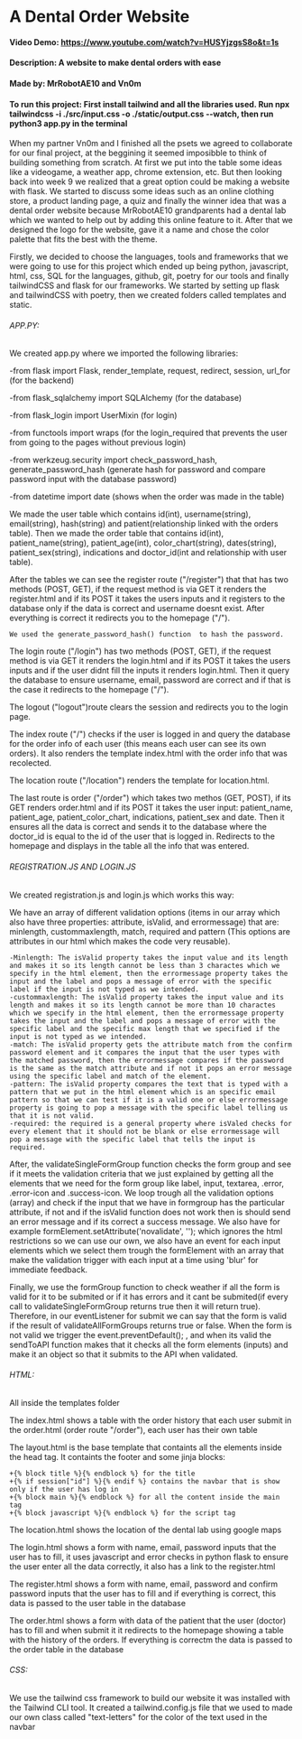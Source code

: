 # A Dental Order Website
#### Video Demo:  https://www.youtube.com/watch?v=HUSYjzgsS8o&t=1s
#### Description: A website to make dental orders with ease
#### Made by: MrRobotAE10 and Vn0m
#### To run this project: First install tailwind and all the libraries used. Run npx tailwindcss -i ./src/input.css -o ./static/output.css --watch, then run python3 app.py in the terminal


When my partner Vn0m and I finished all the psets we agreed to collaborate for our final project, at the beggining it seemed imposibble to think of building something from scratch. At first we put into the table some ideas like a videogame, a weather app, chrome extension, etc. But then looking back into week 9 we realized that a great option could be making a website with flask. We started to discuss some ideas such as an online clothing store, a product landing page, a quiz and finally the winner idea that was a dental order website because MrRobotAE10 grandparents had a dental lab which we wanted to help out by adding this online feature to it. After that we designed the logo for the website, gave it a name and chose the color palette that fits the best with the theme.

Firstly, we decided to choose the languages, tools and frameworks that we were going to use for this project which ended up being python, javascript, html, css, SQL for the languages, github, git, poetry for our tools and finally tailwindCSS and flask for our frameworks. We started by setting up flask and tailwindCSS with poetry, then we created folders called templates and static.


###### APP.PY:

We created app.py where we imported the following libraries: 

-from flask import Flask, render_template, request, redirect, session, url_for (for the backend)

-from flask_sqlalchemy import SQLAlchemy (for the database)

-from flask_login import UserMixin (for login)

-from functools import wraps (for the login_required that prevents the user from going to the pages without previous login)

-from werkzeug.security import check_password_hash, generate_password_hash (generate hash for password and compare password input with the database password)

-from datetime import date (shows when the order was made in the table)


We made the user table which contains id(int), username(string), email(string), hash(string) and patient(relationship linked with the orders table). 
Then we made the order table that contains id(int), patient_name(string), patient_age(int), color_chart(string), dates(string), patient_sex(string), indications and doctor_id(int and relationship with user table).

After the tables we can see the register route ("/register") that that has two methods (POST, GET), if the request method is via GET it renders the register.html and if its POST it takes the users inputs and it registers to the database only if the data is correct and username doesnt exist. After everything is correct it redirects you to the homepage ("/").

    We used the generate_password_hash() function  to hash the password.

The login route ("/login") has two methods (POST, GET), if the request method is via GET it renders the login.html and if its POST it takes the users inputs and if the user didnt fill the inputs it renders login.html. Then it query the database to ensure username, email, password are correct and if that is the case it redirects to the homepage ("/").

The logout ("logout")route clears the session and redirects you to the login page.

The index route ("/") checks if the user is logged in and query the database for the order info of each user (this means each user can see its own orders). It also renders the template index.html with the order info that was recolected.

The location route ("/location") renders the template for location.html.

The last route is order ("/order") which takes two methos (GET, POST), if its GET renders order.html and if its POST it takes the user input: patient_name, patient_age, patient_color_chart, indications, patient_sex and date. Then it ensures all the data is correct and sends it to the database where the doctor_id is equal to the id of the user that is logged in. Redirects to the homepage and displays in the table all the info that was entered.


###### REGISTRATION.JS AND LOGIN.JS

We created registration.js and login.js which works this way:

We have an array of different validation options (items in our array which also have three properties: attribute, isValid, and errormessage) that are: minlength, custommaxlength, match, required and pattern (This options are attributes in our html which makes the code very reusable).

    -Minlength: The isValid property takes the input value and its length and makes it so its length cannot be less than 3 charactes which we specify in the html element, then the errormessage property takes the input and the label and pops a message of error with the specific label if the input is not typed as we intended.
    -custommaxlength: The isValid property takes the input value and its length and makes it so its length cannot be more than 10 charactes which we specify in the html element, then the errormessage property takes the input and the label and pops a message of error with the specific label and the specific max length that we specified if the input is not typed as we intended.
    -match: The isValid property gets the attribute match from the confirm password element and it compares the input that the user types with the matched password, then the errormessage compares if the password is the same as the match attribute and if not it pops an error message using the specific label and match of the element.
    -pattern: The isValid property compares the text that is typed with a pattern that we put in the html element which is an specific email pattern so that we can test if it is a valid one or else errormessage property is going to pop a message with the specific label telling us that it is not valid.
    -required: the required is a general property where isValed checks for every element that it should not be blank or else errormessage will pop a message with the specific label that tells the input is required.

After, the validateSingleFormGroup function checks the form group and see if it meets the validation criteria that we just explained by getting all the elements that we need for the form group like label, input, textarea, .error, .error-icon and .success-icon. We loop trough all the validation options (array) and check if the input that we have in formgroup has the particular attribute, if not and if the isValid function does not work then is should send an error message and if its correct a success message. We also have for example formElement.setAttribute('novalidate', ''); which ignores the html restrictions so we can use our own, we also have an event for each input elements which we select them trough the formElement with an array that make the validation trigger with each input at a time using 'blur' for immediate feedback.

Finally, we use the formGroup function to check weather if all the form is valid for it to be submited or if it has errors and it cant be submited(if every call to validateSingleFormGroup returns true then it will return true). Therefore, in our eventListener for submit we can say that the form is valid if the result of validateAllFormGroups returns true or false. When the form is not valid we trigger the event.preventDefault(); , and when its valid the sendToAPI function makes that it checks all the form elements (inputs) and make it an object so that it submits to the API when validated. 

###### HTML:

All inside the templates folder

The index.html shows a table with the order history that each user submit in the order.html (order route "/order"), each user has their own table

The layout.html is the base template that containts all the elements inside the head tag. It containts the footer and some jinja blocks:

    +{% block title %}{% endblock %} for the title
    +{% if session["id"] %}{% endif %} contains the navbar that is show only if the user has log in
    +{% block main %}{% endblock %} for all the content inside the main tag
    +{% block javascript %}{% endblock %} for the script tag 


The location.html shows the location of the dental lab using google maps

The login.html shows a form with name, email, password inputs that the user has to fill, it uses javascript and error checks in python flask to ensure the user enter all the data correctly, it also has a link to the register.html

The register.html shows a form with name, email, password and confirm password inputs that the user has to fill and if everything is correct, this data is passed to the user table in the database

The order.html shows a form with data of the patient that the user (doctor) has to fill and when submit it it redirects to the homepage showing a table with the history of the orders. If everything is correctm the data is passed to the order table in the database

###### CSS:

We use the tailwind css framework to build our website it was installed with the Tailwind CLI tool. It created a tailwind.config.js file that we used to made our own class called "text-letters" for the color of the text used in the navbar
